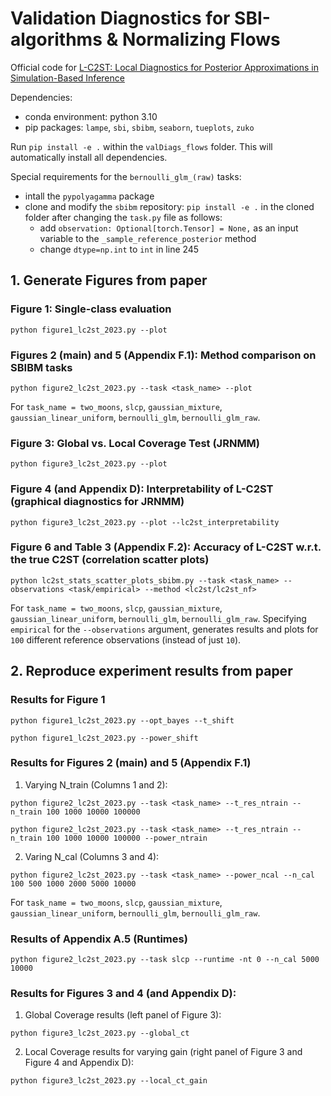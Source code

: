 # Validation Diagnostics for SBI-algorithms & Normalizing Flows
Official code for [L-C2ST: Local Diagnostics for Posterior Approximations in
Simulation-Based Inference](https://arxiv.org/abs/2306.03580)

Dependencies: 
- conda environment: python 3.10 
- pip packages: `lampe`, `sbi`, `sbibm`, `seaborn`, `tueplots`, `zuko`

Run `pip install -e .` within the `valDiags_flows` folder. This will automatically install all dependencies.

Special requirements for the `bernoulli_glm_(raw)` tasks:
- intall the `pypolyagamma` package
- clone and modify the `sbibm` repository: `pip install -e .` in the cloned folder after changing the `task.py` file as follows:
  - add `observation: Optional[torch.Tensor] = None,` as an input variable to the `_sample_reference_posterior` method
  - change `dtype=np.int` to `int` in line 245

## 1. Generate Figures from paper

### Figure 1: Single-class evaluation
```
python figure1_lc2st_2023.py --plot
```

### Figures 2 (main) and 5 (Appendix F.1): Method comparison on SBIBM tasks
```
python figure2_lc2st_2023.py --task <task_name> --plot
```
For `task_name = two_moons`, `slcp`, `gaussian_mixture`, `gaussian_linear_uniform`, `bernoulli_glm`, `bernoulli_glm_raw`.

### Figure 3: Global vs. Local Coverage Test (JRNMM)
```
python figure3_lc2st_2023.py --plot
```

### Figure 4 (and Appendix D): Interpretability of L-C2ST (graphical diagnostics for JRNMM)
```
python figure3_lc2st_2023.py --plot --lc2st_interpretability
```

### Figure 6 and Table 3 (Appendix F.2): Accuracy of L-C2ST w.r.t. the true C2ST (correlation scatter plots)
```
python lc2st_stats_scatter_plots_sbibm.py --task <task_name> --observations <task/empirical> --method <lc2st/lc2st_nf>
```
For `task_name = two_moons`, `slcp`, `gaussian_mixture`, `gaussian_linear_uniform`, `bernoulli_glm`, `bernoulli_glm_raw`.
Specifying `empirical` for the `--observations` argument, generates results and plots for `100` different reference observations (instead of just `10`).

## 2. Reproduce experiment results from paper

### Results for Figure 1
```
python figure1_lc2st_2023.py --opt_bayes --t_shift
```
```
python figure1_lc2st_2023.py --power_shift
```
### Results for Figures 2 (main) and 5 (Appendix F.1)
1. Varying N_train (Columns 1 and 2):
```
python figure2_lc2st_2023.py --task <task_name> --t_res_ntrain --n_train 100 1000 10000 100000 
```
```
python figure2_lc2st_2023.py --task <task_name> --t_res_ntrain --n_train 100 1000 10000 100000 --power_ntrain
```
2. Varing N_cal (Columns 3 and 4):
```
python figure2_lc2st_2023.py --task <task_name> --power_ncal --n_cal 100 500 1000 2000 5000 10000
```
For `task_name = two_moons`, `slcp`, `gaussian_mixture`, `gaussian_linear_uniform`, `bernoulli_glm`, `bernoulli_glm_raw`.

### Results of Appendix A.5 (Runtimes)
```
python figure2_lc2st_2023.py --task slcp --runtime -nt 0 --n_cal 5000 10000 
```

### Results for Figures 3 and 4 (and Appendix D):
1. Global Coverage results (left panel of Figure 3):
```
python figure3_lc2st_2023.py --global_ct
```
2. Local Coverage results for varying gain (right panel of Figure 3 and Figure 4 and Appendix D):
```
python figure3_lc2st_2023.py --local_ct_gain
```




